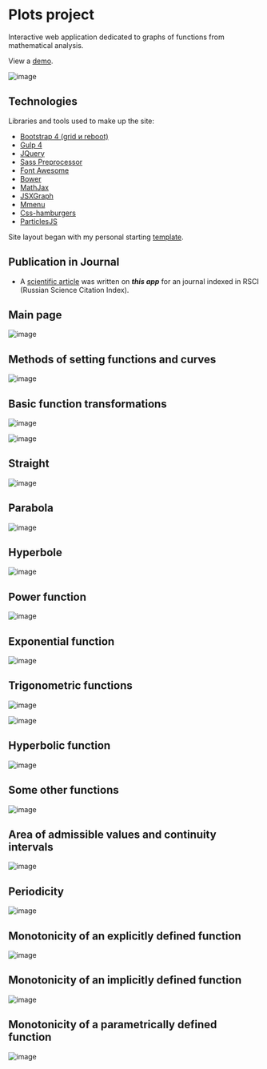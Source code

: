 # Plots project
Interactive web application dedicated to graphs of functions from mathematical analysis.

View a [demo](https://igor-muram.github.io/plots/index.html).

![image](https://user-images.githubusercontent.com/54866075/134237007-dbc340b0-0a61-4c61-abac-e19ecd2c511d.png)

## Technologies

Libraries and tools used to make up the site:

* [Bootstrap 4 (grid и reboot)](https://bootstrap-4.ru)
* [Gulp 4](https://gulpjs.com)
* [JQuery](https://jquery.com)
* [Sass Preprocessor](https://sass-scss.ru)
* [Font Awesome](https://fontawesome.com)
* [Bower](https://bower.io)
* [MathJax](https://www.mathjax.org)
* [JSXGraph](https://jsxgraph.uni-bayreuth.de/wp/index.html)
* [Mmenu](https://mmenujs.com)
* [Css-hamburgers](https://jonsuh.com/hamburgers/)
* [ParticlesJS](https://vincentgarreau.com/particles.js/)

Site layout began with my personal starting [template](https://igor-muram.github.io/webtemplate/index.html).

## Publication in Journal

* A [scientific article](https://lomonosov-msu.ru/file/event/6339/eid6339_attach_c7e5544cb8d664334c169e5d0d9843342f3ffb8c.pdf#page=336) was written on <b><i>this app</i></b> for an journal indexed in RSCI (Russian Science Citation Index).

## Main page

![image](https://user-images.githubusercontent.com/54866075/135641653-a311bb76-7391-4095-8974-e67355c97ab8.png)

## Methods of setting functions and curves

![image](https://user-images.githubusercontent.com/54866075/135642980-b692fa02-4906-4fc3-916c-e161cb838532.png)

## Basic function transformations

![image](https://user-images.githubusercontent.com/54866075/135643560-df587e2a-9915-43ec-905b-517579b405e0.png)

![image](https://user-images.githubusercontent.com/54866075/135643878-3b995e06-1135-4d2f-94b3-260ec9cc1c31.png)

## Straight

![image](https://user-images.githubusercontent.com/54866075/135655010-98f60bab-51b2-4c45-8f18-6f9e8aae602b.png)

## Parabola

![image](https://user-images.githubusercontent.com/54866075/136548697-f39469ff-666d-489a-b703-42a7f2954249.png)

## Hyperbole

![image](https://user-images.githubusercontent.com/54866075/136548936-b3855161-9650-4c18-9c3c-5d64afba93f8.png)

## Power function

![image](https://user-images.githubusercontent.com/54866075/136549196-7a0f8e20-1473-4a1b-a0ae-75cd5f70cf08.png)

## Exponential function

![image](https://user-images.githubusercontent.com/54866075/136549384-d4f93729-9448-4c50-8231-d6addc2f5d40.png)

## Trigonometric functions

![image](https://user-images.githubusercontent.com/54866075/136549521-8cf4ceba-50eb-4590-893c-101db7a9001a.png)

![image](https://user-images.githubusercontent.com/54866075/136549706-cc288150-6adc-4ee3-9867-164143bc5de2.png)

## Hyperbolic function

![image](https://user-images.githubusercontent.com/54866075/136549831-af569cf6-dd21-45e7-bee1-67b7170f9ca6.png)

## Some other functions

![image](https://user-images.githubusercontent.com/54866075/136550001-605f9d49-78ee-4fe2-a9f3-5594c3aadfcf.png)

## Area of admissible values and continuity intervals

![image](https://user-images.githubusercontent.com/54866075/136561349-b5edf934-ef0d-4be7-9dda-be17dc6ee72b.png)

## Periodicity

![image](https://user-images.githubusercontent.com/54866075/136561774-6b39b666-942f-4ba4-874c-57735d2b009f.png)

## Monotonicity of an explicitly defined function

![image](https://user-images.githubusercontent.com/54866075/136562145-fc951567-cfbf-4ced-86fd-4988060eb9f7.png)

## Monotonicity of an implicitly defined function

![image](https://user-images.githubusercontent.com/54866075/136562557-7efa3532-88ad-49ee-8d84-9894f3014251.png)

## Monotonicity of a parametrically defined function

![image](https://user-images.githubusercontent.com/54866075/136562776-6bd37924-d8ba-4b15-8414-27d3ee9a71bc.png)
